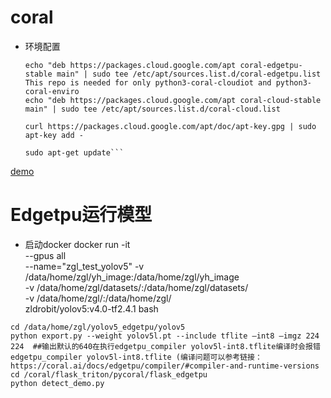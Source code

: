 # coral
* 环境配置
  ```This repo is needed for almost all packages below
  echo "deb https://packages.cloud.google.com/apt coral-edgetpu-stable main" | sudo tee /etc/apt/sources.list.d/coral-edgetpu.list
  This repo is needed for only python3-coral-cloudiot and python3-coral-enviro
  echo "deb https://packages.cloud.google.com/apt coral-cloud-stable main" | sudo tee /etc/apt/sources.list.d/coral-cloud.list

  curl https://packages.cloud.google.com/apt/doc/apt-key.gpg | sudo apt-key add -

  sudo apt-get update```

[demo](https://packages.cloud.google.com/)

# Edgetpu运行模型
 * 启动docker 
  docker run -it \
      --gpus all \
      --name="zgl_test_yolov5" -v /data/home/zgl/yh_image:/data/home/zgl/yh_image \
      -v /data/home/zgl/datasets/:/data/home/zgl/datasets/  \
      -v /data/home/zgl/:/data/home/zgl/ \
      zldrobit/yolov5:v4.0-tf2.4.1 bash
      
```
cd /data/home/zgl/yolov5_edgetpu/yolov5
python export.py --weight yolov5l.pt --include tflite –int8 –imgz 224 224  ##输出默认的640在执行edgetpu_compiler yolov5l-int8.tflite编译时会报错
edgetpu_compiler yolov5l-int8.tflite (编译问题可以参考链接：https://coral.ai/docs/edgetpu/compiler/#compiler-and-runtime-versions  
cd /coral/flask_triton/pycoral/flask_edgetpu
python detect_demo.py
 ```

